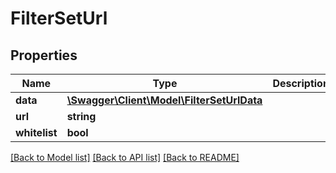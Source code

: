 # FilterSetUrl

## Properties
Name | Type | Description | Notes
------------ | ------------- | ------------- | -------------
**data** | [**\Swagger\Client\Model\FilterSetUrlData**](FilterSetUrlData.md) |  | [optional] 
**url** | **string** |  | [optional] 
**whitelist** | **bool** |  | [optional] 

[[Back to Model list]](../../README.md#documentation-for-models) [[Back to API list]](../../README.md#documentation-for-api-endpoints) [[Back to README]](../../README.md)

